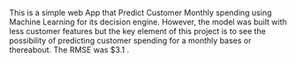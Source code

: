 This is a simple web App that Predict Customer Monthly spending using Machine Learning for its decision engine. However,  the model was built with less customer features but the key element of this project is to see the possibility of predicting customer spending for a monthly bases or thereabout. The RMSE was $3.1 .
